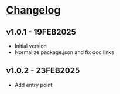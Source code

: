 # [Changelog](https://github.com/million-views/packages/commits/main/abac)

## v1.0.1 - 19FEB2025

- Initial version
- Normalize package.json and fix doc links

## v1.0.2 - 23FEB2025

- Add entry point